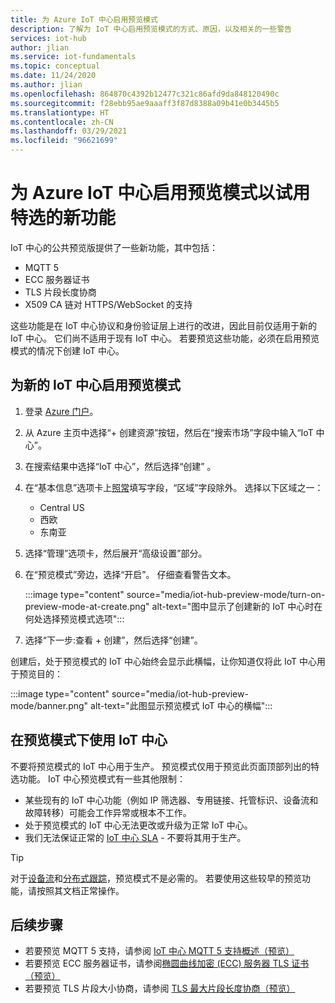 ```yaml
---
title: 为 Azure IoT 中心启用预览模式
description: 了解为 IoT 中心启用预览模式的方式、原因，以及相关的一些警告
services: iot-hub
author: jlian
ms.service: iot-fundamentals
ms.topic: conceptual
ms.date: 11/24/2020
ms.author: jlian
ms.openlocfilehash: 864870c4392b12477c321c86afd9da848120490c
ms.sourcegitcommit: f28ebb95ae9aaaff3f87d8388a09b41e0b3445b5
ms.translationtype: HT
ms.contentlocale: zh-CN
ms.lasthandoff: 03/29/2021
ms.locfileid: "96621699"
---
```

# <a name="turn-on-preview-mode-for-iot-hub-to-try-select-new-features"></a>为 Azure IoT 中心启用预览模式以试用特选的新功能

<!-- 
- We are working hard to bring you new features
- Some of these features require a brand new iot hub with preview mode on
- some features may not work at all or have unexpected behavior
- "Normal preview features" do NOT require preview mode 
- Support opt-in at creation time only
- Customer cannot opt back out post creation
- If customer wants to evaluate, they must use new hub dedicated for the preview
- Banners, documentations and all materials indicate preview quality: no GA guarantee at all
-->

IoT 中心的公共预览版提供了一些新功能，其中包括：

- MQTT 5
- ECC 服务器证书
- TLS 片段长度协商
- X509 CA 链对 HTTPS/WebSocket 的支持

这些功能是在 IoT 中心协议和身份验证层上进行的改进，因此目前仅适用于新的 IoT 中心。 它们尚不适用于现有 IoT 中心。 若要预览这些功能，必须在启用预览模式的情况下创建 IoT 中心。

## <a name="turn-on-preview-mode-for-a-new-iot-hub"></a>为新的 IoT 中心启用预览模式

1. 登录 [Azure 门户](https://portal.azure.com)。

1. 从 Azure 主页中选择“+ 创建资源”按钮，然后在“搜索市场”字段中输入“IoT 中心”。

1. 在搜索结果中选择“IoT 中心”，然后选择“创建” 。

1. 在“基本信息”选项卡上[照常](iot-hub-create-through-portal.md)填写字段，“区域”字段除外。 选择以下区域之一：
    
    - Central US
    - 西欧
    - 东南亚

1. 选择“管理”选项卡，然后展开“高级设置”部分。

1. 在“预览模式”旁边，选择“开启”。 仔细查看警告文本。

    :::image type="content" source="media/iot-hub-preview-mode/turn-on-preview-mode-at-create.png" alt-text="图中显示了创建新的 IoT 中心时在何处选择预览模式选项":::

1. 选择“下一步:查看 + 创建”，然后选择“创建”。

创建后，处于预览模式的 IoT 中心始终会显示此横幅，让你知道仅将此 IoT 中心用于预览目的： 

:::image type="content" source="media/iot-hub-preview-mode/banner.png" alt-text="此图显示预览模式 IoT 中心的横幅":::

## <a name="using-an-iot-hub-in-preview-mode"></a>在预览模式下使用 IoT 中心

不要将预览模式的 IoT 中心用于生产。 预览模式仅用于预览此页面顶部列出的特选功能。 IoT 中心预览模式有一些其他限制：

- 某些现有的 IoT 中心功能（例如 IP 筛选器、专用链接、托管标识、设备流和故障转移）可能会工作异常或根本不工作。
- 处于预览模式的 IoT 中心无法更改或升级为正常 IoT 中心。
- 我们无法保证正常的 [IoT 中心 SLA](https://azure.microsoft.com/support/legal/sla/iot-hub/v1_2/) - 不要将其用于生产。

> [!TIP]
> 对于[设备流](iot-hub-device-streams-overview.md)和[分布式跟踪](iot-hub-distributed-tracing.md)，预览模式不是必需的。 若要使用这些较早的预览功能，请按照其文档正常操作。 

## <a name="next-steps"></a>后续步骤

- 若要预览 MQTT 5 支持，请参阅 [IoT 中心 MQTT 5 支持概述（预览）](iot-hub-mqtt-5.md)
- 若要预览 ECC 服务器证书，请参阅[椭圆曲线加密 (ECC) 服务器 TLS 证书（预览）](iot-hub-tls-support.md#elliptic-curve-cryptography-ecc-server-tls-certificate-preview)
- 若要预览 TLS 片段大小协商，请参阅 [TLS 最大片段长度协商（预览）](iot-hub-tls-support.md#tls-maximum-fragment-length-negotiation-preview)